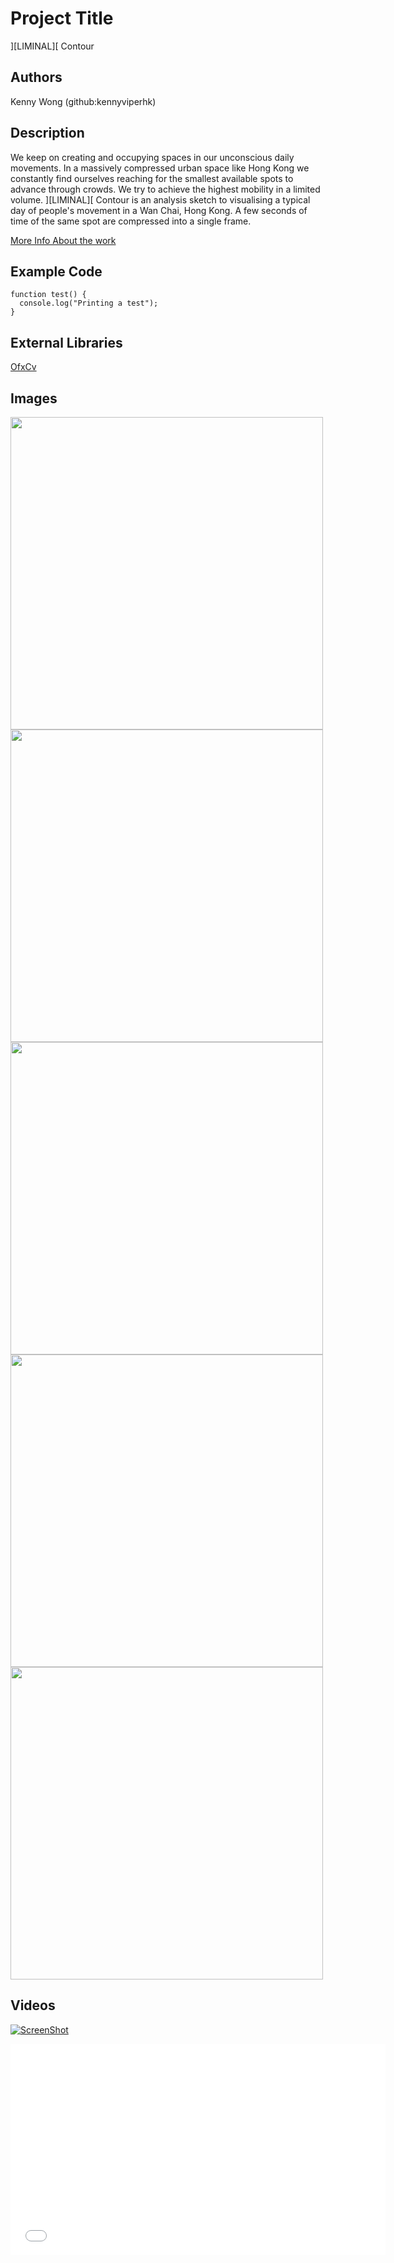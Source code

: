 # Project Title
][LIMINAL][ Contour

## Authors
Kenny Wong (github:kennyviperhk)

## Description
We keep on creating and occupying spaces in our unconscious daily movements. In a massively compressed urban space like Hong Kong we constantly find ourselves reaching for the smallest available spots to advance through crowds. We try to achieve the highest mobility in a limited volume.
][LIMINAL][ Contour is an analysis sketch to visualising a typical day of people's movement in a Wan Chai, Hong Kong. A few seconds of time of the same spot are compressed into a single frame.

[More Info About the work](http://kennywong.co/2013/liminal-contour/ "More Info About the work")

## Example Code

```
function test() {
  console.log("Printing a test");
}
```
## External Libraries
[OfxCv](https://github.com/kylemcdonald/ofxCv "OfxCv")

## Images
<img height=500 src="/project_images/LIMINALContour.jpg?raw=true"/>
<img height=500 src="/project_images/LIMINALContour3.68s.jpg?raw=true"/>
<img height=500 src="/project_images/LIMINALContour5.24sec.jpg?raw=true"/>
<img height=500 src="/project_images/LIMINALContour6.0sec.jpg?raw=true"/>
<img height=500 src="/project_images/LIMINALContour7.2sec.jpg?raw=true"/>

## Videos
[![ScreenShot](/project_images/cover.jpg?raw=true)](https://vimeo.com/86220714)
<iframe src="//player.vimeo.com/video/86220714?byline=0&amp;portrait=0&amp;color=ffffff" width="600" height="338" frameborder="0" webkitallowfullscreen mozallowfullscreen allowfullscreen></iframe>


